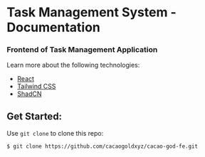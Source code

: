 # Task Management System - Documentation

### Frontend of Task Management Application
Learn more about the following technologies:
- [React](https://react.dev/)
- [Tailwind CSS](https://tailwindcss.com/docs/installation/using-vite)
- [ShadCN](https://ui.shadcn.com/)

## Get Started:
Use `git clone` to clone this repo:

```console
$ git clone https://github.com/cacaogoldxyz/cacao-god-fe.git
```
